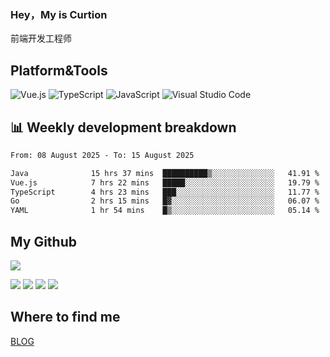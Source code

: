 ### Hey，My is Curtion
前端开发工程师
## Platform&Tools

![Vue.js](https://img.shields.io/badge/-Vue.js-4FC08D?style=flat-square&logo=Vue.js&logoColor=white)
![TypeScript](https://img.shields.io/badge/-TypeScript-007ACC?style=flat-square&logo=typescript&logoColor=white)
![JavaScript](https://img.shields.io/badge/-JavaScript-F7DF1E?style=flat-square&logo=javascript&logoColor=black)
![Visual Studio Code](https://img.shields.io/badge/-VSCode-007ACC?style=flat-square&logo=Visual-Studio-Code&logoColor=white)

## 📊 Weekly development breakdown

<!--START_SECTION:waka-->

```txt
From: 08 August 2025 - To: 15 August 2025

Java              15 hrs 37 mins  ██████████▒░░░░░░░░░░░░░░   41.91 %
Vue.js            7 hrs 22 mins   █████░░░░░░░░░░░░░░░░░░░░   19.79 %
TypeScript        4 hrs 23 mins   ███░░░░░░░░░░░░░░░░░░░░░░   11.77 %
Go                2 hrs 15 mins   █▓░░░░░░░░░░░░░░░░░░░░░░░   06.07 %
YAML              1 hr 54 mins    █▒░░░░░░░░░░░░░░░░░░░░░░░   05.14 %
```

<!--END_SECTION:waka-->

## My Github

![](http://github-profile-summary-cards.vercel.app/api/cards/profile-details?username=curtion&theme=nord_bright)

![](http://github-profile-summary-cards.vercel.app/api/cards/stats?username=curtion&theme=nord_bright)
![](http://github-profile-summary-cards.vercel.app/api/cards/productive-time?username=curtion&theme=nord_bright&utcOffset=8)
![](http://github-profile-summary-cards.vercel.app/api/cards/repos-per-language?username=curtion&theme=nord_bright)
![](http://github-profile-summary-cards.vercel.app/api/cards/most-commit-language?username=curtion&theme=nord_bright)

## Where to find me

[BLOG](https://blog.3gxk.net)
